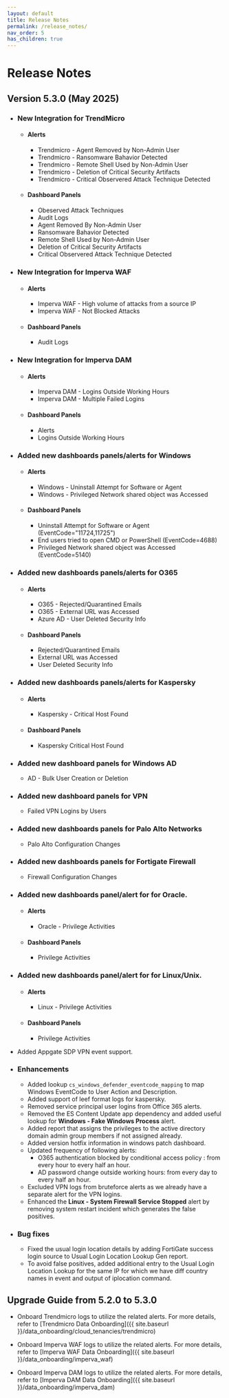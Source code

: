 ```yaml
---
layout: default
title: Release Notes
permalink: /release_notes/
nav_order: 5
has_children: true
---
```


# Release Notes

## Version 5.3.0 (May 2025)

* ### New Integration for TrendMicro
    * #### Alerts
        * Trendmicro - Agent Removed by Non-Admin User
        * Trendmicro - Ransomware Bahavior Detected
        * Trendmicro - Remote Shell Used by Non-Admin User
        * Trendmicro - Deletion of Critical Security Artifacts
        * Trendmicro - Critical Observered Attack Technique Detected
    * #### Dashboard Panels
        * Obeserved Attack Techniques
        * Audit Logs
        * Agent Removed By Non-Admin User
        * Ransomware Bahavior Detected
        * Remote Shell Used by Non-Admin User
        * Deletion of Critical Security Artifacts
        * Critical Observered Attack Technique Detected

* ### New Integration for Imperva WAF
    * #### Alerts
        * Imperva WAF - High volume of attacks from a source IP
        * Imperva WAF - Not Blocked Attacks
    * #### Dashboard Panels
        * Audit Logs

* ### New Integration for Imperva DAM
    * #### Alerts
        * Imperva DAM - Logins Outside Working Hours
        * Imperva DAM - Multiple Failed Logins
    * #### Dashboard Panels
        * Alerts
        * Logins Outside Working Hours

* ### Added new dashboards panels/alerts for Windows
    * #### Alerts
        * Windows - Uninstall Attempt for Software or Agent
        * Windows - Privileged Network shared object was Accessed
    * #### Dashboard Panels
        * Uninstall Attempt for Software or Agent (EventCode="11724,11725")
        * End users tried to open CMD or PowerShell (EventCode=4688)
        * Privileged Network shared object was Accessed (EventCode=5140)

* ### Added new dashboards panels/alerts for O365
    * #### Alerts
        * O365 - Rejected/Quarantined Emails
        * O365 - External URL was Accessed
        * Azure AD - User Deleted Security Info 
    * #### Dashboard Panels
        * Rejected/Quarantined Emails
        * External URL was Accessed
        * User Deleted Security Info

* ### Added new dashboards panels/alerts for Kaspersky
    * #### Alerts
        * Kaspersky - Critical Host Found
    * #### Dashboard Panels
        * Kaspersky Critical Host Found

* ### Added new dashboard panels for Windows AD
    * AD - Bulk User Creation or Deletion

* ### Added new dashboard panels for VPN
    * Failed VPN Logins by Users

* ### Added new dashboards panels for Palo Alto Networks
    * Palo Alto Configuration Changes

* ### Added new dashboards panels for Fortigate Firewall
    * Firewall Configuration Changes

* ### Added new dashboards panel/alert for for Oracle.
    * #### Alerts
        * Oracle - Privilege Activities
    * #### Dashboard Panels
        * Privilege Activities

* ### Added new dashboards panel/alert for for Linux/Unix.
    * #### Alerts
        * Linux - Privilege Activities
    * #### Dashboard Panels
        * Privilege Activities

* Added Appgate SDP VPN event support.

* ### Enhancements
    * Added lookup `cs_windows_defender_eventcode_mapping` to map Windows EventCode to User Action and Description.
    * Added support of leef format logs for kaspersky.
    * Removed service principal user logins from Office 365 alerts.
    * Removed the ES Content Update app dependency and added useful lookup for **Windows - Fake Windows Process** alert.
    * Added report that assigns the privileges to the active directory domain admin group members if not assigned already.
    * Added version hotfix information in windows patch dashboard.
    * Updated frequency of following alerts:
        * O365 authentication blocked by conditional access policy : from every hour to every half an hour.
        * AD password change outside working hours: from every day to every half an hour.
    * Excluded VPN logs from bruteforce alerts as we already have a separate alert for the VPN logins.
    * Enhanced the **Linux - System Firewall Service Stopped** alert by removing system restart incident which generates the false positives.

* ### Bug fixes
    * Fixed the usual login location details by adding FortiGate success login source to Usual Login Location Lookup Gen report.
    * To avoid false positives, added additional entry to the Usual Login Location Lookup for the same IP for which we have diff country names in event and output of iplocation command.


## Upgrade Guide from 5.2.0 to 5.3.0

* Onboard Trendmicro logs to utilize the related alerts. For more details, refer to [Trendmicro Data Onboarding]({{ site.baseurl }}/data_onboarding/cloud_tenancies/trendmicro)

* Onboard Imperva WAF logs to utilize the related alerts. For more details, refer to [Imperva WAF Data Onboarding]({{ site.baseurl }}/data_onboarding/imperva_waf)

* Onboard Imperva DAM logs to utilize the related alerts. For more details, refer to [Imperva DAM Data Onboarding]({{ site.baseurl }}/data_onboarding/imperva_dam)